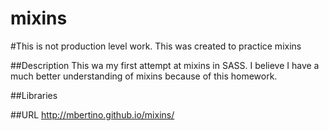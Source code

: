 mixins
======

#This is not production level work. This was created to practice mixins

##Description
This wa my first attempt at mixins in SASS. I believe I have a much better understanding of mixins because of this homework.

##Libraries

##URL
http://mbertino.github.io/mixins/
